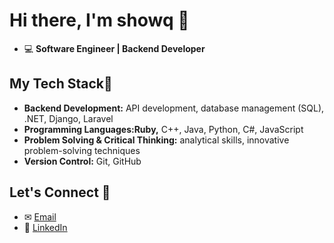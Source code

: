 # Hi there, I'm showq 👋

- 💻 **Software Engineer | Backend Developer**

## My Tech Stack🤖

- **Backend Development:** API development, database management (SQL), .NET, Django, Laravel
- **Programming Languages:Ruby,** C++, Java, Python, C#, JavaScript
- **Problem Solving & Critical Thinking:** analytical skills, innovative problem-solving techniques
- **Version Control:** Git, GitHub

## Let's Connect 📢

- ✉ [Email](https://www.notion.so/showqbalawneh@gmail.com)
- 💌 [LinkedIn](https://www.linkedin.com/in/showq-balawneh-506b10122/)

